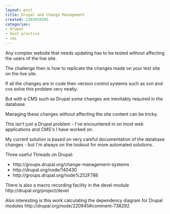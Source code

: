 ```yaml
---
layout: post
title: Drupal and Change Management
created: 1203930395
categories:
- drupal
- best practice
- cms
---
```

<p>
Any complex website that needs updating has to be tested without affecting the users of the live site.
</p>
<p>
The challenge then is how to replicate the changes made on your test site on the live site.
</p>
<p>
If all the changes are in code then version control systems such as svn and cvs solve this problem very neatly. 
</p>
<p>
But with a CMS such as Drupal some changes are inevitably required in the database. 
</p>
<p>
Managing these changes without affecting the site content can be tricky.
</p>
<p>
This isn't just a Drupal problem - I've encountered in on most web applications and CMS's I have worked on.
</p>
<p>
My current solution is based on very careful documentation of the database changes - but I'm always on the lookout for more automated solutions.
</p>
<p>
 
Three useful Threads on Drupal:
</p>
<ul>
	<li>http://groups.drupal.org/change-management-systems
	</li>
	<li>http://drupal.org/node/140430
	</li>
	<li>http://groups.drupal.org/node%252F786
	</li>
</ul>
<p>
There is also a macro recording facility in the devel module
http://drupal.org/project/devel
</p>
<p>
Also interesting is this work calculating the dependency diagram for Drupal modules
http://drupal.org/node/220945#comment-738292
</p>
